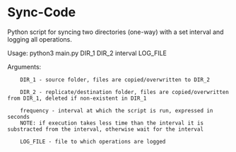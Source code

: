 # Sync-Code
Python script for syncing two directories (one-way) with a set interval and logging all operations.

Usage: python3 main.py DIR_1 DIR_2 interval LOG_FILE

Arguments:
        
        DIR_1 - source folder, files are copied/overwritten to DIR_2

        DIR_2 - replicate/destination folder, files are copied/overwritten from DIR_1, deleted if non-existent in DIR_1

        frequency - interval at which the script is run, expressed in seconds
        NOTE: if execution takes less time than the interval it is substracted from the interval, otherwise wait for the interval

        LOG_FILE - file to which operations are logged
